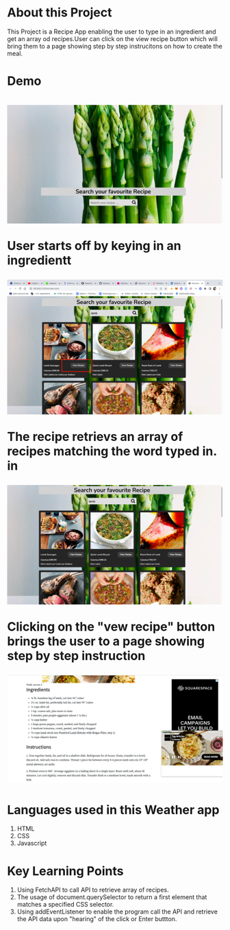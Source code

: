 <h1> About this Project </h1>

<p>This Project is a Recipe App enabling the user to type in an ingredient and get an array od recipes.User can click on the view recipe button which will bring them to a page showing step by step instrucitons on how to create the meal.

<h1>Demo<h1>

![picture](/image/Screenshot1.png)

<p>User starts off by keying in an ingredientt</p>


![picture](/image/Screenshot3.png)

<p>The recipe retrievs an array of recipes matching the word typed in. in</p>

![picture](/image/Screenshot4.png)


<p>Clicking on the "vew recipe" button brings the user to a page showing step by step instruction</p>

![picture](/image/Screenshot2.png)


<h1> Languages used in this Weather app </h1>

1. HTML
2. CSS
3. Javascript

<h1> Key Learning Points </h1>

1. Using FetchAPI to call API to retrieve array of recipes.
2. The usage of document.querySelector to return a first element that matches a specified CSS selector. 
3. Using addEventListener to enable the program call the API and retrieve the API data upon "hearing" of the click or Enter buttton.


